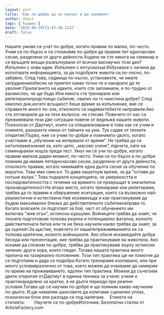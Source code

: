 ```yaml
---
layout: post
title: 'Как по-добре да се научат и да запомнят'
author: Ghost
tags: ['huawei']
date: '2019-09-19T23:47:38.121Z'
draft: false
---
```


Нашите умове се учат по-добре, когато правим по малко, по-често. Учим се по-бързо и си спомняме по-добре да правим пет едночасови сесии, разделени от други дейности.Ходили ли сте някога на семинар и се връщате вкъщи развълнувани от всички васнаучих този ден? Изпълнен с нови идеи. Изпълнен с ентусиазъм.Избухване с начини да използвате информацията, за да подобрите живота си,по-лесно, по-забавно. След това, седмица по-късно, установихте, че имате затрудненияобясни на приятел какво точно те е накарало да те уволнят.Прилагането на идеите, които сте запомнили, е по-трудно от васмислех, че ще бъде.Или някога сте тренирали или репетиралипредстоящо събитие, свалих ли го наистина добре? След няколко дни,когато всъщност беше време за изпълнение, вие се справихте много по-зле, отколкото се надявахтебихте направили.Ако сте отговорили да на тези въпроси, не стесам. Повечето от нас са преживявали тези две ситуации повече от веднъжв нашите животи. Психолози от Дартмут, които са специализирани в това как се учим и помнете, разкрихте някои от тайните на ума. Тук садве от техните открития:Първо, ние се учим по-добре и помнимпо-дълго, когато участваме в „обучение на интервали от време“. Не трябва да се натъпквамезнания за, като цяло, „масово учене“, парчета, като на семинараили нощта преди тест. Умът ни се учи по-добре, когато правим малков даден момент, по-често. Учим се по-бързо и по-добре помним да имаме петедночасови сесии, разделени от други дейности, отколкото правим, когато ниеимайте една дълга сесия за обучение по маратон. Това има смисъл. То дава нашетоум време, за да "остави да потъне вътре." Това подкрепя концепцията, че умереността и последователността с течение на времето се превръщат в значителна производителност.На второ място, когато тренираме или репетираме, трябва да го правим в обкръжение иситуации, които са възможно най-реалистични и естествени.Ние искамекъде и как практикуваме да бъдем максимално близки до действителното събитиенаправи го. Когато войските се подготвят за бой, част от обучението им включва "жив огън", истински куршуми. Войниците трябва да знаят, че тяхната подготовкае толкова реална и потенциално фатална, колкото действителната битка или те не биха научили какво трябва да знаят, за да оцелеят.За щастие, повечето от нашитепреживяванията не са толкова критични, колкото войнишките. Ако обаче искамедайте добра беседа или презентация, ние трябва да практикуваме на животела. Ако искаме да сложим по-добре, трябва да практикуваме върху истински зеленис други хора, които гледат. Тогава нашата практика много прилича на тазиреално положение. Този тип практика ще ни помогне да се подготвим и дада се подобри.Когато тренираме изолирано, или при много условияразлично от това, което можем да очакваме да намерим по време на преживяването, едолен тип практика. Можем да съчетаем двете открития отДартмут в единна техника за учене: учене и практикаредовно за кратки, а не дълги периоди при реални условия.Тогава ще се научим по-добре и ще помним какво научихме по-дълго. И,ще намалим шансовете да изпитаме сценичен уплах, психически блок или разпада се под налягане.    Етикети на статията:        Научете се по-добреИзточник: Безплатни статии от ArticleFactory.com
